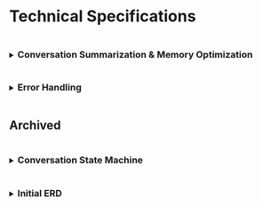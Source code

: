 # Technical Specifications

<details>
    <summary><h3 style="display:inline-block">Conversation Summarization & Memory Optimization</h3></summary>

### Goal

- Prevent performance issues by **limiting message history** while keeping key insights.
- Store **summaries of past conversations** to retain long-term context.
- Ensure **tracked commitments** (e.g., "User plans to meditate daily") remain accessible.

### Summary Trigger Rules

Summarization occurs when either condition is met:

1. **50 messages exchanged** since the last summary.
2. **21 days have passed** since the last summary.

Reasoning:

- Users with **high message volume** get summarized frequently.
- Users with **low engagement** still receive periodic summaries to prevent context loss.
- This approach is **simple, conservative, and easy to adjust later**.

### Summary Storage & Retrieval

- Summaries are stored in a separate `summaries` table.
- When sending context to the LLM, retrieve:
  - The **latest `N` messages** (raw history).
  - The **most recent summary**, but **exclude the latest `N` messages from it** to prevent redundancy.

### Database Schema

#### Messages Table

Currently the `Conversation` table but we may want to refactor this.

| Column      | Type            | Description                        |
| ----------- | --------------- | ---------------------------------- |
| `id`        | UUID (PK)       | Unique identifier for each message |
| `user_id`   | UUID (FK)       | References `users` table           |
| `text`      | TEXT            | Message content                    |
| `role`      | ENUM(user, bot) | Who sent the message               |
| `timestamp` | TIMESTAMP       | When the message was sent          |

#### Summaries Table

| Column          | Type      | Description                                |
| --------------- | --------- | ------------------------------------------ |
| `id`            | UUID (PK) | Unique identifier for the summary          |
| `user_id`       | UUID (FK) | References `users` table                   |
| `summary`       | TEXT      | AI-generated summary of past messages      |
| `tracked_goals` | JSONB     | Structured data on user’s goals & progress |
| `created_at`    | TIMESTAMP | When the summary was generated             |

</details>

<details>
    <summary><h3 style="display:inline-block">Error Handling</h3></summary>

```typescript
// Global error handler
process.on("unhandledRejection", (error: Error) => {
  console.error("Unhandled rejection:", error);
  // Implement error reporting
});

// Service-level error handling
class BaseService {
  protected async handleError(error: Error): Promise<void> {
    if (error instanceof TelegramApiError) {
      // Handle rate limits, retry
    } else if (error instanceof DatabaseError) {
      // Handle connection issues
    }
    // Log error
    throw error;
  }
}
```

</details>

## Archived

<details>
    <summary><h3 style="display:inline-block">Conversation State Machine</h3></summary>

States were used in a state machine pattern but were too rigid. Instead of explicitly tracking an user's "state", the LLM has been instructed to coach users while considering something similar.

1. Initial Discovery

- Personal background
- Current lifestyle
- Health priorities

2. Goal Setting

- Category selection
- Specific goal definition
- Timeline establishment

3. Action Planning

- Task definition
- Frequency setting
- Success criteria
- Guided by Habita

4. Active Coaching

- Regular check-ins
- Progress tracking
- Adjustments

5. Progress Review

- Achievement assessment
- Plan adjustment

### Conversation Flow

```mermaid
stateDiagram-v2
    [*] --> InitialDiscovery
    InitialDiscovery --> GoalSetting
    GoalSetting --> ActionPlanning
    ActionPlanning --> ActiveCoaching
    ActiveCoaching --> ActiveCoaching: Daily/Weekly Check-ins
    ActiveCoaching --> ProgressReview: Monthly Review
    ProgressReview --> GoalSetting: New Goal
    ProgressReview --> ActionPlanning: Adjust Plan
    ActiveCoaching --> [*]: Goal Achieved
```

</details>

<details>
    <summary><h3 style="display:inline-block">Initial ERD</h3></summary>

This was the initial ERD designed before implementation. Since implemenatation shifted to relying on the LLM these become less relevant but as we add more sophisticated we made need to revisit these entities.

```mermaid
erDiagram
    USERS ||--o{ CONVERSATIONS : has
    USERS ||--o{ GOALS : sets
    GOALS ||--o{ ACTIONS : contains
    ACTIONS ||--o{ PROGRESS : tracks
    USERS ||--o{ CHECK_INS : receives

    USERS {
        int id PK
        string Telegram_id
        string current_state
        int active_goal_id
        timestamp created_at
    }

    CONVERSATIONS {
        int id PK
        int user_id FK
        string state
        jsonb message
        timestamp created_at
    }

    GOALS {
        int id PK
        int user_id FK
        string category
        string description
        string status
        timestamp created_at
    }

    ACTIONS {
        int id PK
        int goal_id FK
        string description
        string frequency
        timestamp created_at
    }

    PROGRESS {
        int id PK
        int action_id FK
        boolean completed
        timestamp recorded_at
    }

    CHECK_INS {
        int id PK
        int user_id FK
        int action_id FK
        string response
        string sentiment
        timestamp created_at
    }

```

</details>
